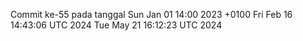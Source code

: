Commit ke-55 pada tanggal Sun Jan 01 14:00 2023 +0100
Fri Feb 16 14:43:06 UTC 2024
Tue May 21 16:12:23 UTC 2024
